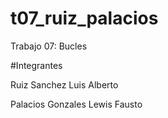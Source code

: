 # t07_ruiz_palacios
Trabajo 07: Bucles


#Integrantes

Ruiz Sanchez Luis Alberto

Palacios Gonzales Lewis Fausto
